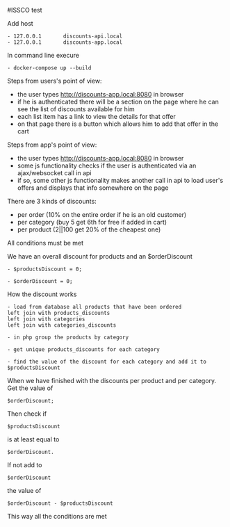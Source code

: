 #ISSCO test

Add host

	- 127.0.0.1       discounts-api.local
	- 127.0.0.1       discounts-app.local

In command line execure

	- docker-compose up --build
	
Steps from users's point of view:

- the user types http://discounts-app.local:8080 in browser
- if he is authenticated there will be a section on the page where he can see the list of discounts available for him
- each list item has a link to view the details for that offer
- on that page there is a button which allows him to add that offer in the cart

Steps from app's point of view:

- the user types http://discounts-app.local:8080 in browser
- some js functionality checks if the user is authenticated via an ajax/websocket call in api
- if so, some other js functionality makes another call in api to load user's offers and displays that info somewhere on the page

There are 3 kinds of discounts:

- per order (10% on the entire order if he is an old customer)
- per category (buy 5 get 6th for free if added in cart)
- per product (2||100 get 20% of the cheapest one)

All conditions must be met

We have an overall discount for products and an $orderDiscount

	- $productsDiscount = 0;

	- $orderDiscount = 0;

How the discount works

	- load from database all products that have been ordered 
	left join with products_discounts 
	left join with categories 
	left join with categories_discounts
	
	- in php group the products by category
	
	- get unique products_discounts for each category
	
	- find the value of the discount for each category and add it to $productsDiscount

When we have finished with the discounts per product and per category. Get the value of 

	$orderDiscount;

Then check if 

	$productsDiscount 

is at least equal to 

	$orderDiscount. 

If not add to 

	$orderDiscount 

the value of 

	$orderDiscount - $productsDiscount

This way all the conditions are met
